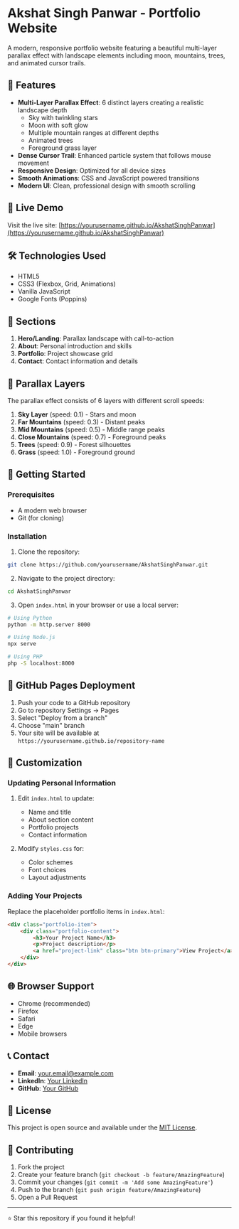 # Akshat Singh Panwar - Portfolio Website

A modern, responsive portfolio website featuring a beautiful multi-layer parallax effect with landscape elements including moon, mountains, trees, and animated cursor trails.

## 🌟 Features

- **Multi-Layer Parallax Effect**: 6 distinct layers creating a realistic landscape depth
  - Sky with twinkling stars
  - Moon with soft glow
  - Multiple mountain ranges at different depths
  - Animated trees
  - Foreground grass layer
- **Dense Cursor Trail**: Enhanced particle system that follows mouse movement
- **Responsive Design**: Optimized for all device sizes
- **Smooth Animations**: CSS and JavaScript powered transitions
- **Modern UI**: Clean, professional design with smooth scrolling

## 🚀 Live Demo

Visit the live site: [https://yourusername.github.io/AkshatSinghPanwar](https://yourusername.github.io/AkshatSinghPanwar)

## 🛠️ Technologies Used

- HTML5
- CSS3 (Flexbox, Grid, Animations)
- Vanilla JavaScript
- Google Fonts (Poppins)

## 📱 Sections

1. **Hero/Landing**: Parallax landscape with call-to-action
2. **About**: Personal introduction and skills
3. **Portfolio**: Project showcase grid
4. **Contact**: Contact information and details

## 🎨 Parallax Layers

The parallax effect consists of 6 layers with different scroll speeds:

1. **Sky Layer** (speed: 0.1) - Stars and moon
2. **Far Mountains** (speed: 0.3) - Distant peaks
3. **Mid Mountains** (speed: 0.5) - Middle range peaks
4. **Close Mountains** (speed: 0.7) - Foreground peaks
5. **Trees** (speed: 0.9) - Forest silhouettes
6. **Grass** (speed: 1.0) - Foreground ground

## 🚀 Getting Started

### Prerequisites

- A modern web browser
- Git (for cloning)

### Installation

1. Clone the repository:
```bash
git clone https://github.com/yourusername/AkshatSinghPanwar.git
```

2. Navigate to the project directory:
```bash
cd AkshatSinghPanwar
```

3. Open `index.html` in your browser or use a local server:
```bash
# Using Python
python -m http.server 8000

# Using Node.js
npx serve

# Using PHP
php -S localhost:8000
```

## 📄 GitHub Pages Deployment

1. Push your code to a GitHub repository
2. Go to repository Settings → Pages
3. Select "Deploy from a branch"
4. Choose "main" branch
5. Your site will be available at `https://yourusername.github.io/repository-name`

## 🎯 Customization

### Updating Personal Information

1. Edit `index.html` to update:
   - Name and title
   - About section content
   - Portfolio projects
   - Contact information

2. Modify `styles.css` for:
   - Color schemes
   - Font choices
   - Layout adjustments

### Adding Your Projects

Replace the placeholder portfolio items in `index.html`:

```html
<div class="portfolio-item">
    <div class="portfolio-content">
        <h3>Your Project Name</h3>
        <p>Project description</p>
        <a href="project-link" class="btn btn-primary">View Project</a>
    </div>
</div>
```

## 🌐 Browser Support

- Chrome (recommended)
- Firefox
- Safari
- Edge
- Mobile browsers

## 📞 Contact

- **Email**: your.email@example.com
- **LinkedIn**: [Your LinkedIn](https://linkedin.com/in/yourprofile)
- **GitHub**: [Your GitHub](https://github.com/yourusername)

## 📄 License

This project is open source and available under the [MIT License](LICENSE).

## 🤝 Contributing

1. Fork the project
2. Create your feature branch (`git checkout -b feature/AmazingFeature`)
3. Commit your changes (`git commit -m 'Add some AmazingFeature'`)
4. Push to the branch (`git push origin feature/AmazingFeature`)
5. Open a Pull Request

---

⭐ Star this repository if you found it helpful!
